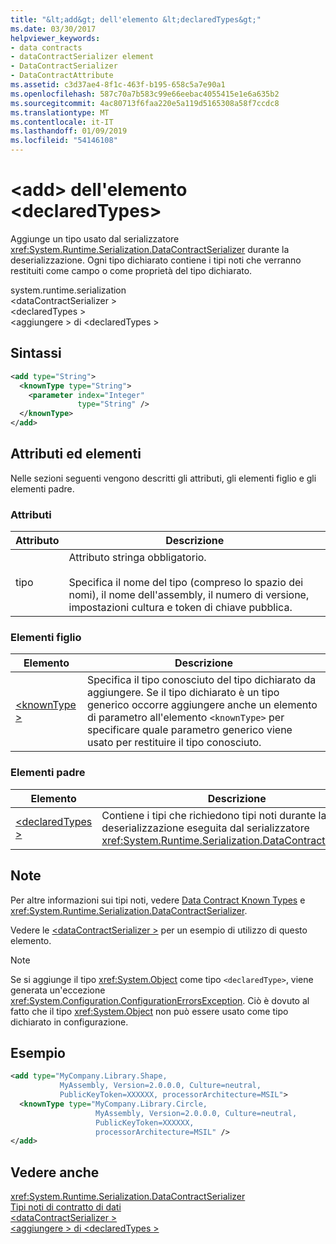 ```yaml
---
title: "&lt;add&gt; dell'elemento &lt;declaredTypes&gt;"
ms.date: 03/30/2017
helpviewer_keywords:
- data contracts
- dataContractSerializer element
- DataContractSerializer
- DataContractAttribute
ms.assetid: c3d37ae4-8f1c-463f-b195-658c5a7e90a1
ms.openlocfilehash: 587c70a7b583c99e66eebac4055415e1e6a635b2
ms.sourcegitcommit: 4ac80713f6faa220e5a119d5165308a58f7ccdc8
ms.translationtype: MT
ms.contentlocale: it-IT
ms.lasthandoff: 01/09/2019
ms.locfileid: "54146108"
---
```

# <a name="ltaddgt-of-ltdeclaredtypesgt-element"></a>&lt;add&gt; dell'elemento &lt;declaredTypes&gt;
Aggiunge un tipo usato dal serializzatore <xref:System.Runtime.Serialization.DataContractSerializer> durante la deserializzazione. Ogni tipo dichiarato contiene i tipi noti che verranno restituiti come campo o come proprietà del tipo dichiarato.  
  
 system.runtime.serialization  
\<dataContractSerializer >  
\<declaredTypes >  
\<aggiungere > di \<declaredTypes >  
  
## <a name="syntax"></a>Sintassi  
  
```xml  
<add type="String">
  <knownType type="String">
    <parameter index="Integer"
               type="String" />
  </knownType>
</add>
```  
  
## <a name="attributes-and-elements"></a>Attributi ed elementi  
 Nelle sezioni seguenti vengono descritti gli attributi, gli elementi figlio e gli elementi padre.  
  
### <a name="attributes"></a>Attributi  
  
|Attributo|Descrizione|  
|---------------|-----------------|  
|tipo|Attributo stringa obbligatorio.<br /><br /> Specifica il nome del tipo (compreso lo spazio dei nomi), il nome dell'assembly, il numero di versione, impostazioni cultura e token di chiave pubblica.|  
  
### <a name="child-elements"></a>Elementi figlio  
  
|Elemento|Descrizione|  
|-------------|-----------------|  
|[\<knownType >](../../../../../docs/framework/configure-apps/file-schema/wcf/knowntype.md)|Specifica il tipo conosciuto del tipo dichiarato da aggiungere. Se il tipo dichiarato è un tipo generico occorre aggiungere anche un elemento di parametro all'elemento `<knownType>` per specificare quale parametro generico viene usato per restituire il tipo conosciuto.|  
  
### <a name="parent-elements"></a>Elementi padre  
  
|Elemento|Descrizione|  
|-------------|-----------------|  
|[\<declaredTypes >](../../../../../docs/framework/configure-apps/file-schema/wcf/declaredtypes.md)|Contiene i tipi che richiedono tipi noti durante la deserializzazione eseguita dal serializzatore <xref:System.Runtime.Serialization.DataContractSerializer>.|  
  
## <a name="remarks"></a>Note  
 Per altre informazioni sui tipi noti, vedere [Data Contract Known Types](../../../../../docs/framework/wcf/feature-details/data-contract-known-types.md) e <xref:System.Runtime.Serialization.DataContractSerializer>.  
  
 Vedere le [ \<dataContractSerializer >](../../../../../docs/framework/configure-apps/file-schema/wcf/datacontractserializer-element.md) per un esempio di utilizzo di questo elemento.  
  
> [!NOTE]
>  Se si aggiunge il tipo <xref:System.Object> come tipo `<declaredType>`, viene generata un'eccezione <xref:System.Configuration.ConfigurationErrorsException>. Ciò è dovuto al fatto che il tipo <xref:System.Object> non può essere usato come tipo dichiarato in configurazione.  
  
## <a name="example"></a>Esempio  
  
```xml  
<add type="MyCompany.Library.Shape,
           MyAssembly, Version=2.0.0.0, Culture=neutral,
           PublicKeyToken=XXXXXX, processorArchitecture=MSIL">
  <knownType type="MyCompany.Library.Circle,
                   MyAssembly, Version=2.0.0.0, Culture=neutral,
                   PublicKeyToken=XXXXXX,
                   processorArchitecture=MSIL" />
</add>
```  
  
## <a name="see-also"></a>Vedere anche  
 <xref:System.Runtime.Serialization.DataContractSerializer>  
 [Tipi noti di contratto di dati](../../../../../docs/framework/wcf/feature-details/data-contract-known-types.md)  
 [\<dataContractSerializer >](../../../../../docs/framework/configure-apps/file-schema/wcf/datacontractserializer-element.md)  
 [\<aggiungere > di \<declaredTypes >](../../../../../docs/framework/configure-apps/file-schema/wcf/add-of-declaredtypes-element.md)
